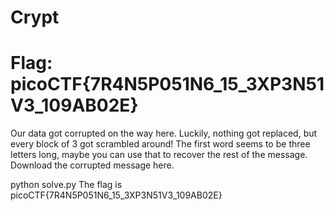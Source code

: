 # Crypt

# Flag: picoCTF{7R4N5P051N6_15_3XP3N51V3_109AB02E}

Our data got corrupted on the way here. Luckily, nothing got replaced, but every block of 3 got scrambled around! The first word seems to be three letters long, maybe you can use that to recover the rest of the message. Download the corrupted message here.


python solve.py
The flag is picoCTF{7R4N5P051N6_15_3XP3N51V3_109AB02E}